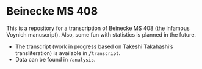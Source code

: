 # Beinecke MS 408

This is a repository for a transcription of Beinecke MS 408 (the infamous Voynich manuscript). Also, some fun with statistics is planned in the future.

- The transcript (work in progress based on Takeshi Takahashi’s transliteration) is available in `/transcript`.
- Data can be found in `/analysis`.
